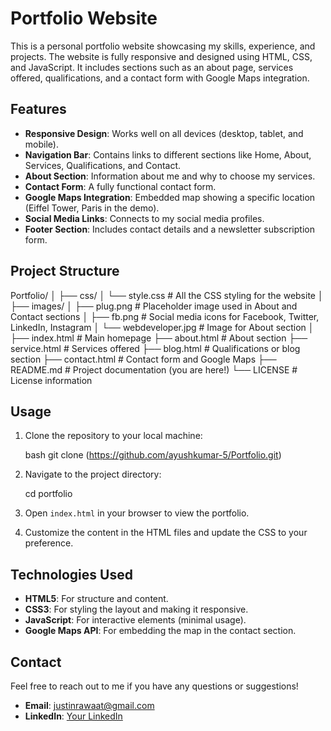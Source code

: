 # Portfolio Website

This is a personal portfolio website showcasing my skills, experience, and projects. The website is fully responsive and designed using HTML, CSS, and JavaScript. It includes sections such as an about page, services offered, qualifications, and a contact form with Google Maps integration.

## Features

- **Responsive Design**: Works well on all devices (desktop, tablet, and mobile).
- **Navigation Bar**: Contains links to different sections like Home, About, Services, Qualifications, and Contact.
- **About Section**: Information about me and why to choose my services.
- **Contact Form**: A fully functional contact form.
- **Google Maps Integration**: Embedded map showing a specific location (Eiffel Tower, Paris in the demo).
- **Social Media Links**: Connects to my social media profiles.
- **Footer Section**: Includes contact details and a newsletter subscription form.

## Project Structure


Portfolio/
│
├── css/
│   └── style.css        # All the CSS styling for the website
│
├── images/
│   ├── plug.png         # Placeholder image used in About and Contact sections
│   ├── fb.png           # Social media icons for Facebook, Twitter, LinkedIn, Instagram
│   └── webdeveloper.jpg # Image for About section
│
├── index.html           # Main homepage
├── about.html           # About section
├── service.html         # Services offered
├── blog.html            # Qualifications or blog section
├── contact.html         # Contact form and Google Maps
├── README.md            # Project documentation (you are here!)
└── LICENSE              # License information

## Usage

1. Clone the repository to your local machine:

   bash
   git clone (https://github.com/ayushkumar-5/Portfolio.git)

2. Navigate to the project directory:

   cd portfolio


3. Open `index.html` in your browser to view the portfolio.

4. Customize the content in the HTML files and update the CSS to your preference.

## Technologies Used

- **HTML5**: For structure and content.
- **CSS3**: For styling the layout and making it responsive.
- **JavaScript**: For interactive elements (minimal usage).
- **Google Maps API**: For embedding the map in the contact section.


## Contact

Feel free to reach out to me if you have any questions or suggestions!

- **Email**: justinrawaat@gmail.com
- **LinkedIn**: [Your LinkedIn](https://www.linkedin.com/in/ayush-kumar-439235165/)
